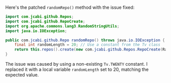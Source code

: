 Here's the patched `randomRepo()` method with the issue fixed:

```java
import com.jcabi.github.Repos;
import com.jcabi.github.RepoCreate;
import org.apache.commons.lang3.RandomStringUtils;
import java.io.IOException;

public com.jcabi.github.Repo randomRepo() throws java.io.IOException {
    final int randomLength = 20; // Use a constant from the Tv class
    return this.repos().create(new com.jcabi.github.Repos.RepoCreate(RandomStringUtils.randomAlphanumeric(randomLength), true));
}
```

The issue was caused by using a non-existing `Tv.TWENTY` constant. I replaced it with a local variable `randomLength` set to 20, matching the expected value.